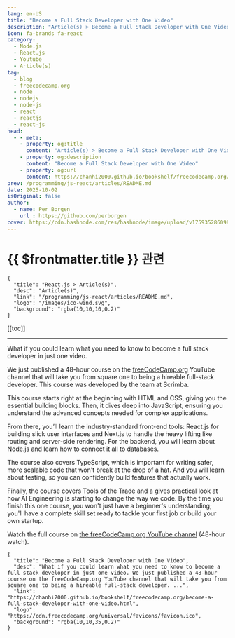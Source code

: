```yaml
---
lang: en-US
title: "Become a Full Stack Developer with One Video"
description: "Article(s) > Become a Full Stack Developer with One Video"
icon: fa-brands fa-react
category:
  - Node.js
  - React.js
  - Youtube
  - Article(s)
tag:
  - blog
  - freecodecamp.org
  - node
  - nodejs
  - node-js
  - react
  - reactjs
  - react-js
head:
  - - meta:
    - property: og:title
      content: "Article(s) > Become a Full Stack Developer with One Video"
    - property: og:description
      content: "Become a Full Stack Developer with One Video"
    - property: og:url
      content: https://chanhi2000.github.io/bookshelf/freecodecamp.org/become-a-full-stack-developer-with-one-video.html
prev: /programming/js-react/articles/README.md
date: 2025-10-02
isOriginal: false
author:
  - name: Per Borgen
    url : https://github.com/perborgen
cover: https://cdn.hashnode.com/res/hashnode/image/upload/v1759352860983/1c5a17cf-adfd-4cea-bd45-099ab5c4862a.png
---
```


# {{ $frontmatter.title }} 관련

```component VPCard
{
  "title": "React.js > Article(s)",
  "desc": "Article(s)",
  "link": "/programming/js-react/articles/README.md",
  "logo": "/images/ico-wind.svg",
  "background": "rgba(10,10,10,0.2)"
}
```

[[toc]]

---

<SiteInfo
  name="Become a Full Stack Developer with One Video"
  desc="What if you could learn what you need to know to become a full stack developer in just one video. We just published a 48-hour course on the freeCodeCamp.org YouTube channel that will take you from square one to being a hireable full-stack developer. ..."
  url="https://freecodecamp.org/news/become-a-full-stack-developer-with-one-video"
  logo="https://cdn.freecodecamp.org/universal/favicons/favicon.ico"
  preview="https://cdn.hashnode.com/res/hashnode/image/upload/v1759352860983/1c5a17cf-adfd-4cea-bd45-099ab5c4862a.png"/>

What if you could learn what you need to know to become a full stack developer in just one video.

We just published a 48-hour course on the [<FontIcon icon="fa-brands fa-free-code-camp"/>freeCodeCamp.org](http://freeCodeCamp.org) YouTube channel that will take you from square one to being a hireable full-stack developer. This course was developed by the team at Scrimba.

This course starts right at the beginning with HTML and CSS, giving you the essential building blocks. Then, it dives deep into JavaScript, ensuring you understand the advanced concepts needed for complex applications.

From there, you’ll learn the industry-standard front-end tools: React.js for building slick user interfaces and Next.js to handle the heavy lifting like routing and server-side rendering. For the backend, you will learn about Node.js and learn how to connect it all to databases.

The course also covers TypeScript, which is important for writing safer, more scalable code that won't break at the drop of a hat. And you will learn about testing, so you can confidently build features that actually work.

Finally, the course covers Tools of the Trade and a gives practical look at how AI Engineering is starting to change the way we code. By the time you finish this one course, you won't just have a beginner's understanding; you'll have a complete skill set ready to tackle your first job or build your own startup.

Watch the full course on [<FontIcon icon="fa-brands fa-youtube"/>the freeCodeCamp.org YouTube channel](https://youtu.be/LzMnsfqjzkA) (48-hour watch).

<VidStack src="youtube/LzMnsfqjzkA" />

<!-- TODO: add ARTICLE CARD -->
```component VPCard
{
  "title": "Become a Full Stack Developer with One Video",
  "desc": "What if you could learn what you need to know to become a full stack developer in just one video. We just published a 48-hour course on the freeCodeCamp.org YouTube channel that will take you from square one to being a hireable full-stack developer. ...",
  "link": "https://chanhi2000.github.io/bookshelf/freecodecamp.org/become-a-full-stack-developer-with-one-video.html",
  "logo": "https://cdn.freecodecamp.org/universal/favicons/favicon.ico",
  "background": "rgba(10,10,35,0.2)"
}
```
